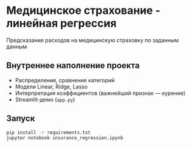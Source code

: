 # Медицинское страхование - линейная регрессия

Предсказание расходов на медицинскую страховку по заданным данным

## Внутреннее наполнение проекта
- Распределения, сравнение категорий
- Модели Linear, Ridge, Lasso
- Интерпретация коэффициентов (важнейший признак — курение)
- Streamlit-демо (`app.py`)

## Запуск
```bash
pip install -r requirements.txt
jupyter notebook insurance_regression.ipynb
